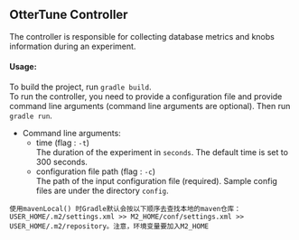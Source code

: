 ## OtterTune Controller
The controller is responsible for collecting database metrics and knobs information during an experiment.</br>
#### Usage:
To build the project, run `gradle build`.</br>
To run the controller, you need to provide a configuration file and provide command line arguments (command line arguments are optional). Then run `gradle run`.

 * Command line arguments:
   * time (flag : `-t`) </br>
     The duration of the experiment in `seconds`. The default time is set to 300 seconds.
   * configuration file path (flag : `-c`) </br>
     The path of the input configuration file (required). Sample config files are under the directory `config`.
 
```shell
使用mavenLocal() 时Gradle默认会按以下顺序去查找本地的maven仓库：
USER_HOME/.m2/settings.xml >> M2_HOME/conf/settings.xml >> USER_HOME/.m2/repository。注意，环境变量要加入M2_HOME
```
